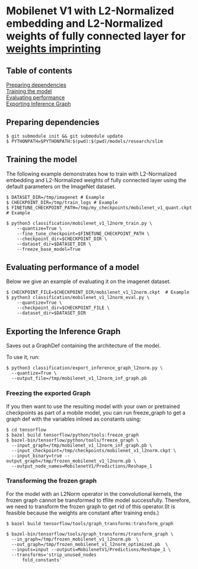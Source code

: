 # Mobilenet V1 with L2-Normalized embedding and L2-Normalized weights of fully connected layer for [weights imprinting](https://arxiv.org/pdf/1712.07136.pdf)

## Table of contents

<a href='#Training'>Preparing dependencies</a><br>
<a href='#Training'>Training the model</a><br>
<a href='#Eval'>Evaluating performance</a><br>
<a href='#Export'>Exporting Inference Graph</a><br>

## Preparing dependencies

```shell
$ git submodule init && git submodule update
$ PYTHONPATH=$PYTHONPATH:$(pwd):$(pwd)/models/research/slim
```

## Training the model

<a id='Training'></a>

The following example demonstrates how to train with L2-Normalized embedding and
L2-Normalized weights of fully connected layer using the default parameters on
the ImageNet dataset.

```shell
$ DATASET_DIR=/tmp/imagenet # Example
$ CHECKPOINT_DIR=/tmp/train_logs # Example
$ FINETUNE_CHECKPOINT_PATH=/tmp/my_checkpoints/mobilenet_v1_quant.ckpt # Example

$ python3 classification/mobilenet_v1_l2norm_train.py \
    --quantize=True \
    --fine_tune_checkpoint=$FINETUNE_CHECKPOINT_PATH \
    --checkpoint_dir=$CHECKPOINT_DIR \
    --dataset_dir=$DATASET_DIR \
    --freeze_base_model=True
```

## Evaluating performance of a model

<a id='Eval'></a> Below we give an example of evaluating it on the imagenet
dataset.

```shell
$ CHECKPOINT_FILE=$CHECKPOINT_DIR/mobilenet_v1_l2norm.ckpt  # Example
$ python3 classification/mobilenet_v1_l2norm_eval.py \
    --quantize=True \
    --checkpoint_dir=$CHECKPOINT_FILE \
    --dataset_dir=$DATASET_DIR
```

## Exporting the Inference Graph

<a id='Export'></a>

Saves out a GraphDef containing the architecture of the model.

To use it, run:

```shell
$ python3 classification/export_inference_graph_l2norm.py \
  --quantize=True \
  --output_file=/tmp/mobilenet_v1_l2norm_inf_graph.pb
```

### Freezing the exported Graph

If you then want to use the resulting model with your own or pretrained
checkpoints as part of a mobile model, you can run freeze_graph to get a graph
def with the variables inlined as constants using:

```shell
$ cd tensorflow
$ bazel build tensorflow/python/tools:freeze_graph
$ bazel-bin/tensorflow/python/tools/freeze_graph \
  --input_graph=/tmp/mobilenet_v1_l2norm_inf_graph.pb \
  --input_checkpoint=/tmp/checkpoints/mobilenet_v1_l2norm.ckpt \
  --input_binary=true --output_graph=/tmp/frozen_mobilenet_v1_l2norm.pb \
  --output_node_names=MobilenetV1/Predictions/Reshape_1
```

### Transforming the frozen graph

For the model with an L2Norm operator in the convolutional kernels, the frozen
graph cannot be transformed to tflite model successfully. Therefore, we need to
transform the frozen graph to get rid of this operator.(It is feasible because
the weights are constant after training ends.)

```shell
$ bazel build tensorflow/tools/graph_transforms:transform_graph

$ bazel-bin/tensorflow/tools/graph_transforms/transform_graph \
  --in_graph=/tmp/frozen_mobilenet_v1_l2norm.pb  \
  --out_graph=/tmp/frozen_mobilenet_v1_l2norm_optimized.pb  \
  --inputs=input --outputs=MobilenetV1/Predictions/Reshape_1 \
  --transforms='strip_unused_nodes
      fold_constants'
```
